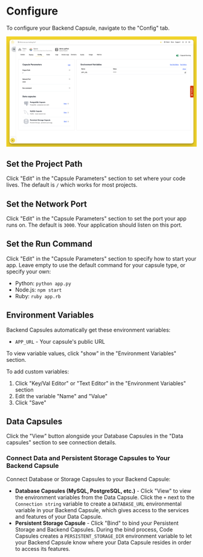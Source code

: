# Configure

To configure your Backend Capsule, navigate to the "Config" tab.

![Configure Backend Capsule](../.gitbook/assets/backend-capsule/config/backend-config.png)

## Set the Project Path

Click "Edit" in the "Capsule Parameters" section to set where your code lives. The default is `/` which works for most projects.

## Set the Network Port

Click "Edit" in the "Capsule Parameters" section to set the port your app runs on. The default is `3000`. Your application should listen on this port.

## Set the Run Command

Click "Edit" in the "Capsule Parameters" section to specify how to start your app. Leave empty to use the default command for your capsule type, or specify your own:
- Python: `python app.py`
- Node.js: `npm start`
- Ruby: `ruby app.rb`

## Environment Variables

Backend Capsules automatically get these environment variables:
- `APP_URL` - Your capsule's public URL

To view variable values, click "show" in the "Environment Variables" section.

To add custom variables:

1. Click "Key/Val Editor" or "Text Editor" in the "Environment Variables" section
2. Edit the variable "Name" and "Value"
3. Click "Save"

## Data Capsules

Click the "View" button alongside your Database Capsules in the "Data capsules" section to see connection details.

### Connect Data and Persistent Storage Capsules to Your Backend Capsule

Connect Database or Storage Capsules to your Backend Capsule:
- **Database Capsules (MySQL, PostgreSQL, etc.)** - Click "View" to view the environment variables from the Data Capsule. Click the `+` next to the `Connection string`  variable to create a `DATABASE_URL` environmental variable in your Backend Capsule, which gives access to the services and features of your Data Capsule.
- **Persistent Storage Capsule** - Click "Bind" to bind your Persistent Storage and Backend Capsules. During the bind process, Code Capsules creates a `PERSISTENT_STORAGE_DIR` environment variable to let your Backend Capsule know where your Data Capsule resides in order to access its features.

